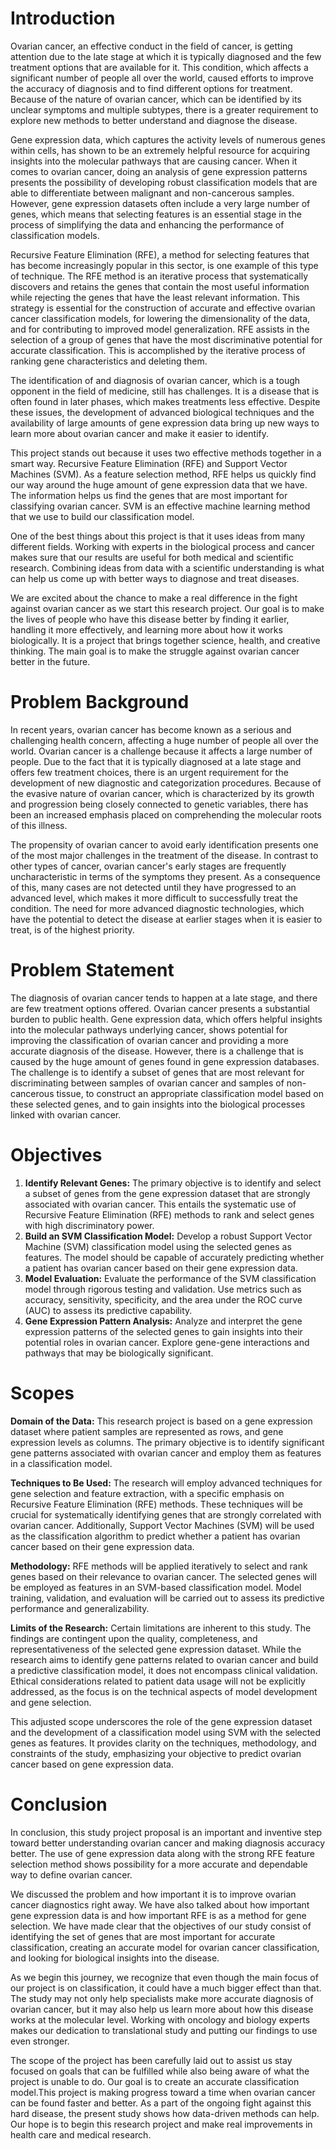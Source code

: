# Introduction
  Ovarian cancer, an effective conduct in the field of cancer, is getting attention due to the late stage at which it is typically diagnosed and the few treatment options that are available for it. This condition, which affects a significant number of people all over the world, caused efforts to improve the accuracy of diagnosis and to find different options for treatment. Because of the nature of ovarian cancer, which can be identified by its unclear symptoms and multiple subtypes, there is a greater requirement to explore new methods to better understand and diagnose the disease.

  Gene expression data, which captures the activity levels of numerous genes within cells, has shown to be an extremely helpful resource for acquiring insights into the molecular pathways that are causing cancer. When it comes to ovarian cancer, doing an analysis of gene expression patterns presents the possibility of developing robust classification models that are able to differentiate between malignant and non-cancerous samples. However, gene expression datasets often include a very large number of genes, which means that selecting features is an essential stage in the process of simplifying the data and enhancing the performance of classification models.

  Recursive Feature Elimination (RFE), a method for selecting features that has become increasingly popular in this sector, is one example of this type of technique. The RFE method is an iterative process that systematically discovers and retains the genes that contain the most useful information while rejecting the genes that have the least relevant information. This strategy is essential for the construction of accurate and effective ovarian cancer classification models, for lowering the dimensionality of the data, and for contributing to improved model generalization. RFE assists in the selection of a group of genes that have the most discriminative potential for accurate classification. This is accomplished by the iterative process of ranking gene characteristics and deleting them. 

  The identification of and diagnosis of ovarian cancer, which is a tough opponent in the field of medicine, still has challenges. It is a disease that is often found in later phases, which makes treatments less effective. Despite these issues, the development of advanced biological techniques and the availability of large amounts of gene expression data bring up new ways to learn more about ovarian cancer and make it easier to identify.

  This project stands out because it uses two effective methods together in a smart way. Recursive Feature Elimination (RFE) and Support Vector Machines (SVM). As a feature selection method, RFE helps us quickly find our way around the huge amount of gene expression data that we have. The information helps us find the genes that are most important for classifying ovarian cancer. SVM is an effective machine learning method that we use to build our classification model. 

  One of the best things about this project is that it uses ideas from many different fields. Working with experts in the biological process and cancer makes sure that our results are useful for both medical and scientific research. Combining ideas from data with a scientific understanding is what can help us come up with better ways to diagnose and treat diseases. 

  We are excited about the chance to make a real difference in the fight against ovarian cancer as we start this research project. Our goal is to make the lives of people who have this disease better by finding it earlier, handling it more effectively, and learning more about how it works biologically. It is a project that brings together science, health, and creative thinking. The main goal is to make the struggle against ovarian cancer better in the future.

# Problem Background
  In recent years, ovarian cancer has become known as a serious and challenging health concern, affecting a huge number of people all over the world. Ovarian cancer is a challenge because it affects a large number of people. Due to the fact that it is typically diagnosed at a late stage and offers few treatment choices, there is an urgent requirement for the development of new diagnostic and categorization procedures. Because of the evasive nature of ovarian cancer, which is characterized by its growth and progression being closely connected to genetic variables, there has been an increased emphasis placed on comprehending the molecular roots of this illness.

  The propensity of ovarian cancer to avoid early identification presents one of the most major challenges in the treatment of the disease. In contrast to other types of cancer, ovarian cancer's early stages are frequently uncharacteristic in terms of the symptoms they present. As a consequence of this, many cases are not detected until they have progressed to an advanced level, which makes it more difficult to successfully treat the condition. The need for more advanced diagnostic technologies, which have the potential to detect the disease at earlier stages when it is easier to treat, is of the highest priority.

# Problem Statement
  The diagnosis of ovarian cancer tends to happen at a late stage, and there are few treatment options offered. Ovarian cancer presents a substantial burden to public health. Gene expression data, which offers helpful insights into the molecular pathways underlying cancer, shows potential for improving the classification of ovarian cancer and providing a more accurate diagnosis of the disease. However, there is a challenge that is caused by the huge amount of genes found in gene expression databases. The challenge is to identify a subset of genes that are most relevant for discriminating between samples of ovarian cancer and samples of non-cancerous tissue, to construct an appropriate classification model based on these selected genes, and to gain insights into the biological processes linked with ovarian cancer.

# Objectives
1. **Identify Relevant Genes:** The primary objective is to identify and select a subset of genes from the gene expression dataset that are strongly associated with ovarian cancer. This entails the systematic use of Recursive Feature Elimination (RFE) methods to rank and select genes with high discriminatory power.
2. **Build an SVM Classification Model:** Develop a robust Support Vector Machine (SVM) classification model using the selected genes as features. The model should be capable of accurately predicting whether a patient has ovarian cancer based on their gene expression data.
3. **Model Evaluation:** Evaluate the performance of the SVM classification model through rigorous testing and validation. Use metrics such as accuracy, sensitivity, specificity, and the area under the ROC curve (AUC) to assess its predictive capability.
4. **Gene Expression Pattern Analysis:** Analyze and interpret the gene expression patterns of the selected genes to gain insights into their potential roles in ovarian cancer. Explore gene-gene interactions and pathways that may be biologically significant.

# Scopes
**Domain of the Data:**
This research project is based on a gene expression dataset where patient samples are represented as rows, and gene expression levels as columns. The primary objective is to identify significant gene patterns associated with ovarian cancer and employ them as features in a classification model.

**Techniques to Be Used:**
The research will employ advanced techniques for gene selection and feature extraction, with a specific emphasis on Recursive Feature Elimination (RFE) methods. These techniques will be crucial for systematically identifying genes that are strongly correlated with ovarian cancer. Additionally, Support Vector Machines (SVM) will be used as the classification algorithm to predict whether a patient has ovarian cancer based on their gene expression data.

**Methodology:**
RFE methods will be applied iteratively to select and rank genes based on their relevance to ovarian cancer. The selected genes will be employed as features in an SVM-based classification model. Model training, validation, and evaluation will be carried out to assess its predictive performance and generalizability.

**Limits of the Research:**
Certain limitations are inherent to this study. The findings are contingent upon the quality, completeness, and representativeness of the selected gene expression dataset. While the research aims to identify gene patterns related to ovarian cancer and build a predictive classification model, it does not encompass clinical validation. Ethical considerations related to patient data usage will not be explicitly addressed, as the focus is on the technical aspects of model development and gene selection.

This adjusted scope underscores the role of the gene expression dataset and the development of a classification model using SVM with the selected genes as features. It provides clarity on the techniques, methodology, and constraints of the study, emphasizing your objective to predict ovarian cancer based on gene expression data.

# Conclusion
  In conclusion, this study project proposal is an important and inventive step toward better understanding ovarian cancer and making diagnosis accuracy better. The use of gene expression data along with the strong RFE feature selection method shows possibility for a more accurate and dependable way to define ovarian cancer.

  We discussed the problem and how important it is to improve ovarian cancer diagnostics right away. We have also talked about how important gene expression data is and how important RFE is as a method for gene selection. We have made clear that the objectives of our study consist of identifying the set of genes that are most important for accurate classification, creating an accurate model for ovarian cancer classification, and looking for biological insights into the disease.

  As we begin this journey, we recognize that even though the main focus of our project is on classification, it could have a much bigger effect than that. The study may not only help specialists make more accurate diagnosis of ovarian cancer, but it may also help us learn more about how this disease works at the molecular level. Working with oncology and biology experts makes our dedication to translational study and putting our findings to use even stronger.

  The scope of the project has been carefully laid out to assist us stay focused on goals that can be fulfilled while also being aware of what the project is unable to do. Our goal is to create an accurate classification model.This project is making progress toward a time when ovarian cancer can be found faster and better. As a part of the ongoing fight against this hard disease, the present study shows how data-driven methods can help. Our hope is to begin this research project and make real improvements in health care and medical research.
